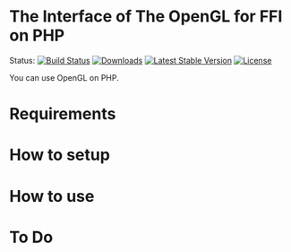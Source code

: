 The Interface of The OpenGL for FFI on PHP
==========================================

Status:
[![Build Status](https://github.com/rindow/rindow-opengl-ffi/workflows/tests/badge.svg)](https://github.com/rindow/rindow-opengl-ffi/actions)
[![Downloads](https://img.shields.io/packagist/dt/rindow/rindow-opengl-ffi)](https://packagist.org/packages/rindow/rindow-opengl-ffi)
[![Latest Stable Version](https://img.shields.io/packagist/v/rindow/rindow-opengl-ffi)](https://packagist.org/packages/rindow/rindow-opengl-ffi)
[![License](https://img.shields.io/packagist/l/rindow/rindow-opengl-ffi)](https://packagist.org/packages/rindow/rindow-opengl-ffi)

You can use OpenGL on PHP.

Requirements
============

How to setup
============


How to use
==========

To Do
=====

